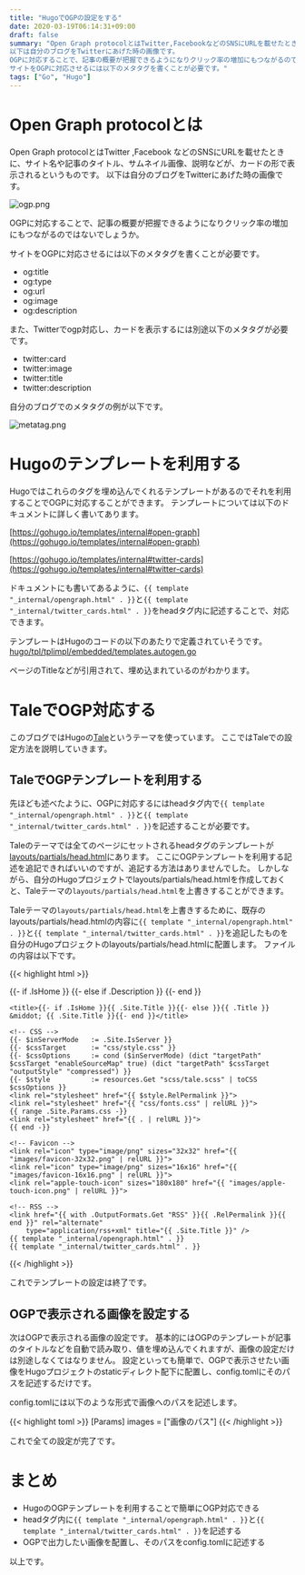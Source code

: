 ```yaml
---
title: "HugoでOGPの設定をする"
date: 2020-03-19T06:14:31+09:00
draft: false
summary: "Open Graph protocolとはTwitter,FacebookなどのSNSにURLを載せたときに、サイト名や記事のタイトル、サムネイル画像、説明などが、カードの形で表示されるというものです。
以下は自分のブログをTwitterにあげた時の画像です。
OGPに対応することで、記事の概要が把握できるようになりクリック率の増加にもつながるのではないでしょうか。
サイトをOGPに対応させるには以下のメタタグを書くことが必要です。"
tags: ["Go", "Hugo"]
---
```


# Open Graph protocolとは

Open Graph protocolとはTwitter ,Facebook などのSNSにURLを載せたときに、サイト名や記事のタイトル、サムネイル画像、説明などが、カードの形で表示されるというものです。
以下は自分のブログをTwitterにあげた時の画像です。

![ogp.png](../../ogp.png)

OGPに対応することで、記事の概要が把握できるようになりクリック率の増加にもつながるのではないでしょうか。

サイトをOGPに対応させるには以下のメタタグを書くことが必要です。

- og:title
- og:type
- og:url
- og:image
- og:description

また、Twitterでogp対応し、カードを表示するには別途以下のメタタグが必要です。

- twitter:card
- twitter:image
- twitter:title
- twitter:description

自分のブログでのメタタグの例が以下です。

![metatag.png](../../metatag.png)


# Hugoのテンプレートを利用する

Hugoではこれらのタグを埋め込んでくれるテンプレートがあるのでそれを利用することでOGPに対応することができます。
テンプレートについては以下のドキュメントに詳しく書いてあります。

[https://gohugo.io/templates/internal#open-graph](https://gohugo.io/templates/internal#open-graph)

[https://gohugo.io/templates/internal#twitter-cards](https://gohugo.io/templates/internal#twitter-cards)

ドキュメントにも書いてあるように、`{{ template "_internal/opengraph.html" . }}`と`{{ template "_internal/twitter_cards.html" . }}`をheadタグ内に記述することで、対応できます。

テンプレートはHugoのコードの以下のあたりで定義されていそうです。
[hugo/tpl/tplimpl/embedded/templates.autogen.go](https://github.com/gohugoio/hugo/blob/d73e37387ca0012bd58bd3f36a0477854b41ab6e/tpl/tplimpl/embedded/templates.autogen.go)

ページのTitleなどが引用されて、埋め込まれているのがわかります。

# TaleでOGP対応する

このブログではHugoの[Tale](https://themes.gohugo.io/tale-hugo/)というテーマを使っています。
ここではTaleでの設定方法を説明していきます。

## TaleでOGPテンプレートを利用する 
先ほども述べたように、OGPに対応するにはheadタグ内で`{{ template "_internal/opengraph.html" . }}`と`{{ template "_internal/twitter_cards.html" . }}`を記述することが必要です。

Taleのテーマでは全てのページにセットされるheadタグのテンプレートが[layouts/partials/head.html](https://github.com/EmielH/tale-hugo/blob/master/layouts/partials/head.html)にあります。
ここにOGPテンプレートを利用する記述を追記できればいいのですが、追記する方法はありませんでした。
しかしながら、自分のHugoプロジェクトでlayouts/partials/head.htmlを作成しておくと、Taleテーマの`layouts/partials/head.html`を上書きすることができます。

Taleテーマの`layouts/partials/head.html`を上書きするために、既存のlayouts/partials/head.htmlの内容に`{{ template "_internal/opengraph.html" . }}`と`{{ template "_internal/twitter_cards.html" . }}`を追記したものを自分のHugoプロジェクトのlayouts/partials/head.htmlに配置します。
ファイルの内容は以下です。

{{< highlight html >}}
<head>
    <meta charset="UTF-8">
    <meta name="viewport" content="width=device-width, initial-scale=1.0">
    {{- if .IsHome }}
    <meta name="description" content="{{ .Site.Params.Description }}">
    {{- else if .Description }}
    <meta name="description" content="{{ .Description }}">
    {{- end }}

    <title>{{- if .IsHome }}{{ .Site.Title }}{{- else }}{{ .Title }} &middot; {{ .Site.Title }}{{- end }}</title>

    <!-- CSS -->
    {{- $inServerMode	:= .Site.IsServer }}
    {{- $cssTarget		:= "css/style.css" }}
    {{- $cssOptions		:= cond ($inServerMode) (dict "targetPath" $cssTarget "enableSourceMap" true) (dict "targetPath" $cssTarget "outputStyle" "compressed") }}
    {{- $style			:= resources.Get "scss/tale.scss" | toCSS $cssOptions }}
    <link rel="stylesheet" href="{{ $style.RelPermalink }}">
    <link rel="stylesheet" href="{{ "css/fonts.css" | relURL }}">
    {{ range .Site.Params.css -}}
    <link rel="stylesheet" href="{{ . | relURL }}">
    {{ end -}}

    <!-- Favicon -->
    <link rel="icon" type="image/png" sizes="32x32" href="{{ "images/favicon-32x32.png" | relURL }}">
    <link rel="icon" type="image/png" sizes="16x16" href="{{ "images/favicon-16x16.png" | relURL }}">
    <link rel="apple-touch-icon" sizes="180x180" href="{{ "images/apple-touch-icon.png" | relURL }}">

    <!-- RSS -->
    <link href="{{ with .OutputFormats.Get "RSS" }}{{ .RelPermalink }}{{ end }}" rel="alternate"
        type="application/rss+xml" title="{{ .Site.Title }}" />
    {{ template "_internal/opengraph.html" . }}
    {{ template "_internal/twitter_cards.html" . }}
</head>
{{< /highlight >}}

これでテンプレートの設定は終了です。

## OGPで表示される画像を設定する 

次はOGPで表示される画像の設定です。
基本的にはOGPのテンプレートが記事のタイトルなどを自動で読み取り、値を埋め込んでくれますが、画像の設定だけは別途しなくてはなりません。
設定といっても簡単で、OGPで表示させたい画像をHugoプロジェクトのstaticディレクト配下に配置し、config.tomlにそのパスを記述するだけです。

config.tomlには以下のような形式で画像へのパスを記述します。

{{< highlight toml >}}
[Params]
  images = ["画像のパス"]
{{< /highlight >}}

これで全ての設定が完了です。

# まとめ

- HugoのOGPテンプレートを利用することで簡単にOGP対応できる
- headタグ内に`{{ template "_internal/opengraph.html" . }}`と`{{ template "_internal/twitter_cards.html" . }}`を記述する
- OGPで出力したい画像を配置し、そのパスをconfig.tomlに記述する

以上です。
